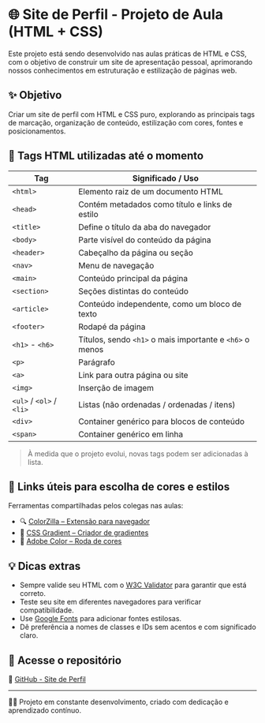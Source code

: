 # 🌐 Site de Perfil - Projeto de Aula (HTML + CSS)

Este projeto está sendo desenvolvido nas aulas práticas de HTML e CSS, com o objetivo de construir um site de apresentação pessoal, aprimorando nossos conhecimentos em estruturação e estilização de páginas web.

## ✨ Objetivo

Criar um site de perfil com HTML e CSS puro, explorando as principais tags de marcação, organização de conteúdo, estilização com cores, fontes e posicionamentos.

## 🧩 Tags HTML utilizadas até o momento

| Tag        | Significado / Uso                                               |
|------------|------------------------------------------------------------------|
| `<html>`   | Elemento raiz de um documento HTML                              |
| `<head>`   | Contém metadados como título e links de estilo                  |
| `<title>`  | Define o título da aba do navegador                             |
| `<body>`   | Parte visível do conteúdo da página                             |
| `<header>` | Cabeçalho da página ou seção                                    |
| `<nav>`    | Menu de navegação                                               |
| `<main>`   | Conteúdo principal da página                                    |
| `<section>`| Seções distintas do conteúdo                                    |
| `<article>`| Conteúdo independente, como um bloco de texto                   |
| `<footer>` | Rodapé da página                                                |
| `<h1>` - `<h6>` | Títulos, sendo `<h1>` o mais importante e `<h6>` o menos   |
| `<p>`      | Parágrafo                                                       |
| `<a>`      | Link para outra página ou site                                  |
| `<img>`    | Inserção de imagem                                              |
| `<ul>` / `<ol>` / `<li>` | Listas (não ordenadas / ordenadas / itens)       |
| `<div>`    | Container genérico para blocos de conteúdo                      |
| `<span>`   | Container genérico em linha                                     |

> À medida que o projeto evolui, novas tags podem ser adicionadas à lista.

## 🎨 Links úteis para escolha de cores e estilos

Ferramentas compartilhadas pelos colegas nas aulas:

- 🔍 [ColorZilla – Extensão para navegador](https://chromewebstore.google.com/detail/colorzilla/bhlhnicpbhignbdhedgjhgdocnmhomnp?authuser=0&pli=1)
- 🌈 [CSS Gradient – Criador de gradientes](https://cssgradient.io/)
- 🎨 [Adobe Color – Roda de cores](https://color.adobe.com/pt/create/color-wheel)

## 💡 Dicas extras

- Sempre valide seu HTML com o [W3C Validator](https://validator.w3.org/) para garantir que está correto.
- Teste seu site em diferentes navegadores para verificar compatibilidade.
- Use [Google Fonts](https://fonts.google.com/) para adicionar fontes estilosas.
- Dê preferência a nomes de classes e IDs sem acentos e com significado claro.

## 📁 Acesse o repositório

🔗 [GitHub - Site de Perfil](https://github.com/PatQuei/Site-Perfil.git)

---

👩‍💻 Projeto em constante desenvolvimento, criado com dedicação e aprendizado contínuo.

